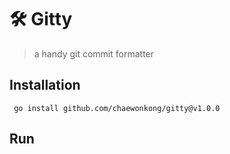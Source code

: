 # 🛠 Gitty
> a handy git commit formatter
> 
## Installation
```shell
 go install github.com/chaewonkong/gitty@v1.0.0
```


 ## Run